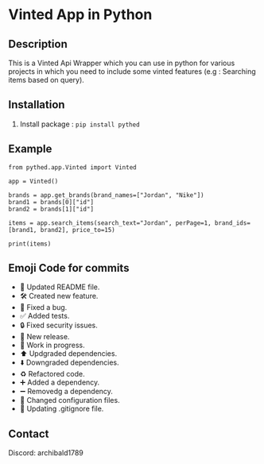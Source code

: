 # Vinted App in Python

## Description

This is a Vinted Api Wrapper which you can use in python for various projects in which you need to include some vinted features (e.g : Searching items based on query).

## Installation

1. Install package : `pip install pythed`

## Example

```
from pythed.app.Vinted import Vinted

app = Vinted()

brands = app.get_brands(brand_names=["Jordan", "Nike"])
brand1 = brands[0]["id"]
brand2 = brands[1]["id"]

items = app.search_items(search_text="Jordan", perPage=1, brand_ids=[brand1, brand2], price_to=15)

print(items)
```

## Emoji Code for commits

- 🔄 Updated README file.
- 🛠️ Created new feature.
- 🐛 Fixed a bug.
- ✅ Added tests.
- 🔒️ Fixed security issues.
- 🔖 New release.
- 🚧 Work in progress.
- ⬆️ Updgraded dependencies.
- ⬇️ Downgraded dependencies.
- ♻️ Refactored code.
- ➕ Added a dependency.
- ➖ Removedg a dependency.
- 🔧 Changed configuration files.
- 🙈 Updating .gitignore file.

## Contact

Discord: archibald1789
